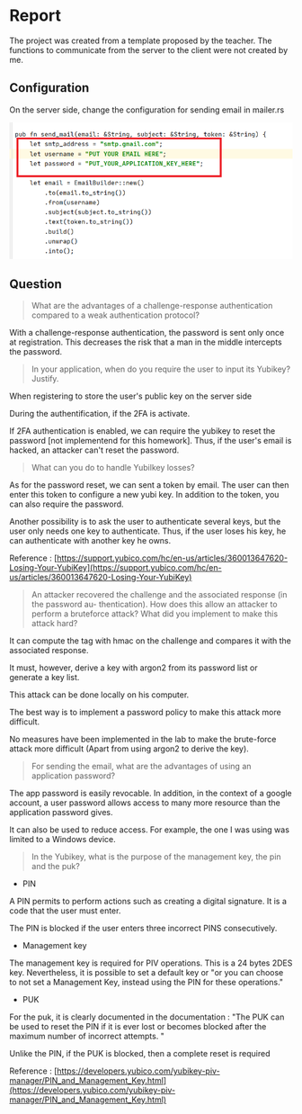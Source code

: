 # Report

The project was created from a template proposed by the teacher. The functions to communicate from the server to the client were not created by me.

## Configuration

On the server side, change the configuration for sending email in mailer.rs

![configuration](./assets/configuration.PNG)



## Question

> What are the advantages of a challenge-response authentication compared to a weak
> authentication protocol?

With a challenge-response authentication, the password is sent only once  at registration. This decreases the risk that a man in the middle intercepts the password.

> In your application, when do you require the user to input its Yubikey? Justify.

When registering to store the user's public key on the server side

During the authentification, if the 2FA is activate.

If 2FA authentication is enabled, we can require the yubikey to reset the password [not implementend for this homework]. Thus, if the user's email is hacked, an attacker can't reset the password.

> What can you do to handle Yubilkey losses?

As for the password reset, we can sent a token by email. The user can then enter this token to configure a new yubi key. In addition to the token, you can also require the password.

Another possibility is to ask the user to authenticate several keys, but the user only needs one key to authenticate. Thus, if the user loses his key, he can authenticate with another key he owns.

Reference : [https://support.yubico.com/hc/en-us/articles/360013647620-Losing-Your-YubiKey](https://support.yubico.com/hc/en-us/articles/360013647620-Losing-Your-YubiKey)

> An attacker recovered the challenge and the associated response (in the password au-
> thentication). How does this allow an attacker to perform a bruteforce attack? What
> did you implement to make this attack hard?

It can compute the tag with hmac on the  challenge and compares it with the associated response.

It must, however, derive a key with argon2 from its password list or generate a key list.

This attack can be done locally on his computer.

The best way is to implement a password policy to make this attack more difficult.

No measures have been implemented in the lab to make the brute-force attack more difficult (Apart from using argon2 to derive the key).



> For sending the email, what are the advantages of using an application password?

The app password is easily revocable. In addition, in the context of a google account, a user password allows access to many more resource than the application password gives.

It can also be used to reduce access. For example, the one I was using was limited to a Windows device.



> In the Yubikey, what is the purpose of the management key, the pin and the puk?

- PIN

A PIN permits to perform actions such as creating a digital signature. It is a code that the user must enter.

The PIN is blocked if the user enters three incorrect PINS consecutively.

- Management key

The management key is required for PIV operations. This is  a 24 bytes 2DES key. Nevertheless, it is possible to set a default key or "or you can choose to not set a Management Key, instead using the PIN for these operations."

- PUK

For the puk, it is clearly documented in the documentation : "The PUK can be used to reset the PIN if it is ever lost or becomes blocked after the maximum number of incorrect attempts. "

Unlike the PIN, if the PUK is blocked, then a complete reset is required

Reference : [https://developers.yubico.com/yubikey-piv-manager/PIN_and_Management_Key.html](https://developers.yubico.com/yubikey-piv-manager/PIN_and_Management_Key.html)